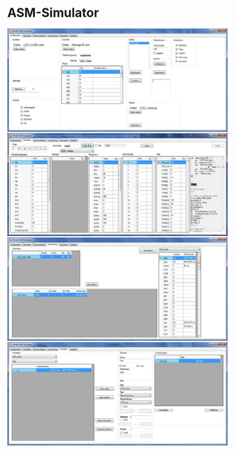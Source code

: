 ASM-Simulator
=============
![](/Images/Bild0.jpg)
![](/Images/Bild1.jpg)
![](/Images/Bild2.jpg)
![](/Images/Bild3.jpg)